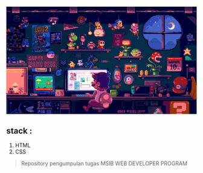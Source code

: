 ![alt](https://raw.githubusercontent.com/Taufik-H/msib/main/assets/bg.gif)

## stack :

1. HTML
2. CSS

> Repository pengumpulan tugas MSIB
> WEB DEVELOPER PROGRAM
